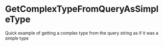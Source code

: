 # GetComplexTypeFromQueryAsSimpleType
Quick example of getting a complex type from the query string as if it was a simple type
